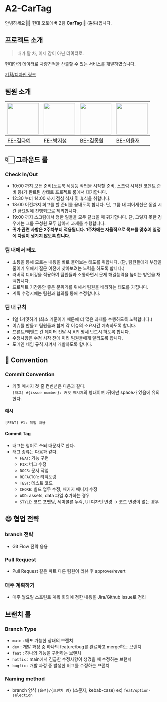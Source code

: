 # A2-CarTag
안녕하세요🙌🏻 현대 오토에버 2팀 **CarTag** 🚙 (~~칼퇴~~)입니다.

## 프로젝트 소개
> 내가 탈 차, 이제 감이 아닌 **데이터**로.

현대만의 데이터로 차량견적을 산출할 수 있는 서비스를 개발하였습니다.

[기획/디자인 링크](https://www.figma.com/file/UPMMnkNQegdhJXFuZqQqph/Car-ta-log_Hand-off?type=design&node-id=1-6&mode=design&t=sBmZzwne4kOQ0Cub-0)

## 팀원 소개
|<img src="https://avatars.githubusercontent.com/u/63107805?s=400&u=a6d46e70c79e2efbe7baf3c1f41eea4196306a63&v=4" width="100px">|<img src="https://avatars.githubusercontent.com/u/77661228?v=4" width="100px">|<img src="https://avatars.githubusercontent.com/u/43626362?v=4" width="100px">|<img src="https://item.kakaocdn.net/do/93f6fdee16edbf3cb096127b68c495bdce9463e040a07a9462a54df43e1d73f1" width="100px">| 
|--|--|--|--| 
|[FE-김다예](https://github.com/kimdaye77)|[FE-박지성](https://github.com/jijiseong)|[BE-김종원](https://github.com/tank3a)|[BE-이용재](https://github.com/dydwo0740)|

## 👇🏻 그라운드 룰
### Check In/Out
- 10:00 까지 모든 준비(노트북 세팅등 작업을 시작할 준비, 스크럼 시작전 코멘트 준비 등)가 완료된 상태로 프로젝트 룸에서 대기합니다.
- 12:30 부터 14:00 까지 점심 식사 및 휴식을 취합니다.
- 18:00 이전까지 회고를 할 준비를 끝내도록 합니다. 단, 그룹 내 피어세션은 동일 시간 금요일에 진행되므로 제외합니다.
- 19:00 까지 스크럼에서 정한 일들을 모두 끝냈을 때 귀가합니다. 단, 그렇지 못한 경우에는 그룹 구성원 모두 남아서 과제를 수행합니다.
- **귀가 관련 사항은 2주차부터 적용됩니다. 1주차에는 자율적으로 목표를 맞추어 일정에 차질이 생기지 않도록 합니다.**

### 팀 내에서 태도
- 소통을 통해 모르는 내용을 바로 물어보는 태도를 취합니다. (단, 팀원들에게 부담을 줄이기 위해서 질문 이전에 찾아보려는 노력을 하도록 합니다.)
- 러버덕 디버깅을 적용하여 팀원들과 소통하면서 문제 해결능력을 높이는 방안을 채택합니다.
- 프로젝트 기간동안 좋은 분위기를 위해서 팀원을 배려하는 태도를 가집니다.
- 계획 수정시에는 팀원과 협의를 통해 수정합니다.

### 팀 내 규칙
- 1일 1커밋하기 (최소 기준이기 때문에 더 많은 과제를 수행하도록 노력합니다.)
- 이슈를 만들고 팀원들과 함께 각 이슈의 소요시간 예측하도록 합니다.
- 프론트/백엔드 간 데이터 전달 시 API 명세 반드시 하도록 합니다.
- 수정사항은 수정 시작 전에 미리 팀원들에게 알리도록 합니다.
- 도메인 네임 규칙 지켜서 개발하도록 합니다.


## 📝 Convention

### Commit Convention

- 커밋 메시지 첫 줄 컨벤션은 다음과 같다.    
`[태그] #{issue number}: 커밋 메시지`의 형태이며 :뒤에만 space가 있음에 유의한다.

#### 예시
`[FEAT] #1: 작업 내용`

#### Commit Tag
- 태그는 영어로 쓰되 대문자로 한다.
- 태그 종류는 다음과 같다.
    - `FEAT`: 기능 구현
    - `FIX`: 버그 수정
    - `DOCS`: 문서 작업
    - `REFACTOR`: 리팩토링
    - `TEST`: 테스트 코드
    - `CHORE`: 빌드 업무 수정, 패키지 매니저 수정
    - `ADD`: assets, data 파일 추가하는 경우
    - `STYLE`: 코드 포맷팅, 세미콜론 누락, UI 디자인 변경 &rarr; 코드 변경이 없는 경우

## 😄 협업 전략
### branch 전략
- Git Flow 전략 응용

### Pull Request
- Pull Request 같은 파트 다른 팀원이 리뷰 후 approve/revert

### 매주 계획하기
- 매주 월요일 스프린트 계획 회의에 정한 내용을 Jira/Github Issue로 정리

## 브랜치 룰
### Branch Type
- `main` : 배포 가능한 상태의 브랜치
- `dev` : 개발 과정 중 하나의 feature/bug를 완료하고 merge하는 브랜치
- `feat` : 하나의 기능을 구현하는 브랜치
- `hotfix` : main에서 긴급한 수정사항이 생겼을 때 수정하는 브랜치
- `bugfix` : 개발 과정 중 발생한 버그를 수정하는 브랜치
### Naming method
- branch 양식
  `{옵션}/{브랜치 명}` (소문자, kebab-case)
  ex) `feat/option-selection`
